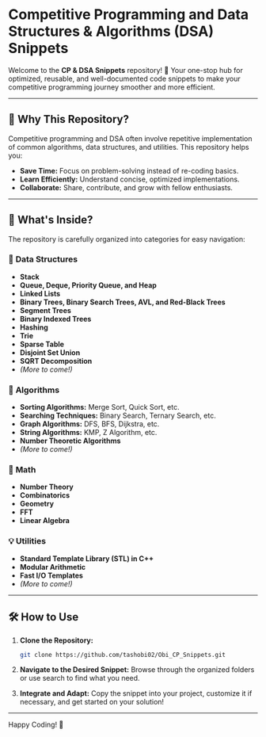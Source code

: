 # **Competitive Programming and Data Structures & Algorithms (DSA) Snippets**

Welcome to the **CP & DSA Snippets** repository! 🎯 Your one-stop hub for optimized, reusable, and well-documented code snippets to make your competitive programming journey smoother and more efficient.

---

## 🌟 **Why This Repository?**

Competitive programming and DSA often involve repetitive implementation of common algorithms, data structures, and utilities. This repository helps you:

- **Save Time:** Focus on problem-solving instead of re-coding basics.
- **Learn Efficiently:** Understand concise, optimized implementations.
- **Collaborate:** Share, contribute, and grow with fellow enthusiasts.

---

## 🚀 **What's Inside?**

The repository is carefully organized into categories for easy navigation:

### 🔧 **Data Structures**
- **Stack**
- **Queue, Deque, Priority Queue, and Heap**
- **Linked Lists**
- **Binary Trees, Binary Search Trees, AVL, and Red-Black Trees**
- **Segment Trees**
- **Binary Indexed Trees**
- **Hashing**
- **Trie**
- **Sparse Table**
- **Disjoint Set Union**
- **SQRT Decomposition**
- *(More to come!)*

### 📐 **Algorithms**
- **Sorting Algorithms:** Merge Sort, Quick Sort, etc.
- **Searching Techniques:** Binary Search, Ternary Search, etc.
- **Graph Algorithms:** DFS, BFS, Dijkstra, etc.
- **String Algorithms:** KMP, Z Algorithm, etc.
- **Number Theoretic Algorithms**
- *(More to come!)*

### 🧮 **Math**
- **Number Theory**
- **Combinatorics**
- **Geometry**
- **FFT** 
- **Linear Algebra**

### 💡 **Utilities**
- **Standard Template Library (STL) in C++**
- **Modular Arithmetic**
- **Fast I/O Templates**
- *(More to come!)*

---

## 🛠️ **How to Use**

1. **Clone the Repository:**
   ```bash
   git clone https://github.com/tashobi02/Obi_CP_Snippets.git
   ```

2. **Navigate to the Desired Snippet:**
   Browse through the organized folders or use search to find what you need.

3. **Integrate and Adapt:**
   Copy the snippet into your project, customize it if necessary, and get started on your solution!

---

Happy Coding! 🚀

